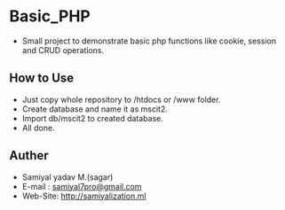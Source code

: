 # Basic_PHP

- Small project to demonstrate basic php functions like cookie, session and CRUD operations.

## How to Use

- Just copy whole repository to /htdocs or /www folder.
- Create database and name it as mscit2.
- Import db/mscit2 to created database.
- All done.
  
## Auther

- Samiyal yadav M.(sagar)
- E-mail : samiyal7pro@gmail.com
- Web-Site: http://samiyalization.ml
